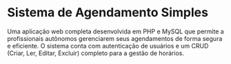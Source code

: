 # Sistema de Agendamento Simples

Uma aplicação web completa desenvolvida em PHP e MySQL que permite a profissionais autônomos gerenciarem seus agendamentos de forma segura e eficiente. O sistema conta com autenticação de usuários e um CRUD (Criar, Ler, Editar, Excluir) completo para a gestão de horários.
